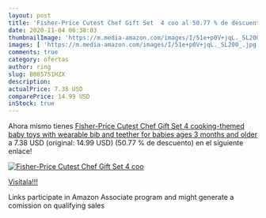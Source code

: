 ```yaml
---
layout: post
title: 'Fisher-Price Cutest Chef Gift Set  4 coo al 50.77 % de descuento'
date: 2020-11-04 06:38:03
thumbnailImage: 'https://m.media-amazon.com/images/I/51e+p0V+jqL._SL200_.jpg'
images: [ 'https://m.media-amazon.com/images/I/51e+p0V+jqL._SL200_.jpg' ]
comments: true
category: ofertas
author: ring
slug: B085751HZX
description:
actualPrice: 7.38 USD
comparePrice: 14.99 USD
inStock: true
---
```


Ahora mismo tienes [Fisher-Price Cutest Chef Gift Set  4 cooking-themed baby toys with wearable bib and teether for babies ages 3 months and older](https://www.amazon.com/dp/B085751HZX/?tag=tolees-20) a 7.38 USD (original: 14.99 USD) (50.77 %  de descuento) en el siguiente enlace!

[![Fisher-Price Cutest Chef Gift Set  4 coo](https://m.media-amazon.com/images/I/51e+p0V+jqL._SL200_.jpg)](https://www.amazon.com/dp/B085751HZX/?tag=tolees-20)

[Visítala!!!](https://www.amazon.com/dp/B085751HZX/?tag=tolees-20)

Links participate in Amazon Associate program and might generate a comission on qualifying sales
